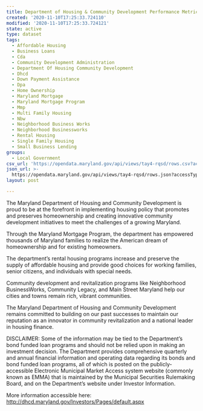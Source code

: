 ```yaml
---
title: Department of Housing & Community Development Performance Metrics FY 2011-2019
created: '2020-11-10T17:25:33.724110'
modified: '2020-11-10T17:25:33.724121'
state: active
type: dataset
tags:
  - Affordable Housing
  - Business Loans
  - Cda
  - Community Development Administration
  - Department Of Housing Community Development
  - Dhcd
  - Down Payment Assistance
  - Dpa
  - Home Ownership
  - Maryland Mortgage
  - Maryland Mortgage Program
  - Mmp
  - Multi Family Housing
  - Nbw
  - Neighborhood Business Works
  - Neighborhood Businessworks
  - Rental Housing
  - Single Family Housing
  - Small Business Lending
groups:
  - Local Government
csv_url: 'https://opendata.maryland.gov/api/views/tay4-rqsd/rows.csv?accessType=DOWNLOAD'
json_url: >-
  https://opendata.maryland.gov/api/views/tay4-rqsd/rows.json?accessType=DOWNLOAD
layout: post

---
```

The Maryland D​epartment of Housing and Community Development is proud to be at the forefront in implementing housing policy that promotes and preserves homeownership and creating innovative community development initiatives to meet the challenges of a growing Maryland.

Through the Maryland Mortgage Program, the department has empowered thousands of Maryland families to realize the American dream of homeownership and for existing homeowners.

The department’s rental housing programs increase and preserve the supply of affordable housing and provide good choices for working families, senior citizens, and individuals with special needs.

Community development and revitalization programs like Neighborhood BusinessWorks, Community Legacy, and Main Street Maryland help our cities and towns remain rich, vibrant communities.

The Maryland Department of Housing and Community Development remains committed to building on our past successes to maintain our reputation as an innovator in community revitalization and a national leader in housing finance.

DISCLAIMER: Some of the information may be tied to the Department’s bond funded loan programs and should not be relied upon in making an investment decision. The Department provides comprehensive quarterly and annual financial information and operating data regarding its bonds and bond funded loan programs, all of which is posted on the publicly-accessible Electronic Municipal Market Access system website (commonly known as EMMA) that is maintained by the Municipal Securities Rulemaking Board, and on the Department’s website under Investor Information. 

More information accessible here: http://dhcd.maryland.gov/Investors/Pages/default.aspx
